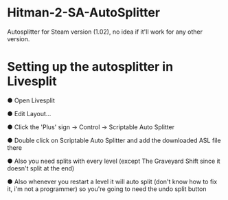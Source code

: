# Hitman-2-SA-AutoSplitter

Autosplitter for Steam version (1.02), no idea if it'll work for any other version.


# Setting up the autosplitter in Livesplit

● Open Livesplit

● Edit Layout...

● Click the 'Plus' sign -> Control -> Scriptable Auto Splitter

● Double click on Scriptable Auto Splitter and add the downloaded ASL file there

● Also you need splits with every level (except The Graveyard Shift since it doesn't split at the end)

● Also whenever you restart a level it will auto split (don't know how to fix it, i'm not a programmer) so you're going to need the undo split button

